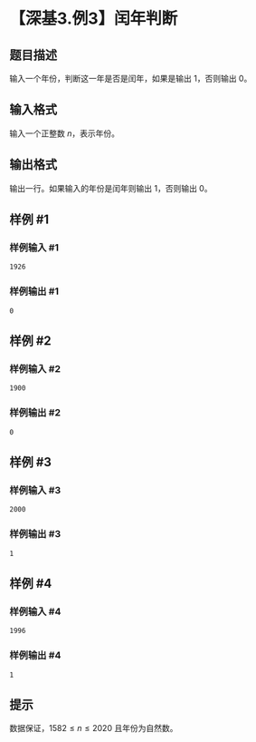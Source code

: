 # 【深基3.例3】闰年判断

## 题目描述

输入一个年份，判断这一年是否是闰年，如果是输出 $1$，否则输出 $0$。

## 输入格式

输入一个正整数 $n$，表示年份。

## 输出格式

输出一行。如果输入的年份是闰年则输出 $1$，否则输出 $0$。

## 样例 #1

### 样例输入 #1
```
1926
```

### 样例输出 #1

```
0
```

## 样例 #2

### 样例输入 #2
```
1900
```

### 样例输出 #2

```
0
```

## 样例 #3

### 样例输入 #3
```
2000
```

### 样例输出 #3

```
1
```

## 样例 #4

### 样例输入 #4
```
1996
```

### 样例输出 #4

```
1
```

## 提示

数据保证，$1582 \leq n \leq 2020$ 且年份为自然数。
